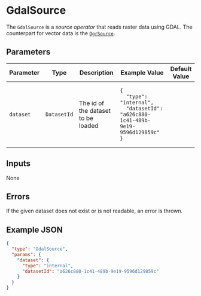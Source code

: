 # GdalSource

The `GdalSource` is a _source operator_ that reads raster data using GDAL.
The counterpart for vector data is the [`OgrSource`](./ogrsource.md).

## Parameters

| Parameter | Type        | Description                        | Example Value                                                                                                                        | Default Value |
| --------- | ----------- | ---------------------------------- | ------------------------------------------------------------------------------------------------------------------------------------ | ------------- |
| `dataset` | `DatasetId` | The id of the dataset to be loaded | <pre><code>{<br>&nbsp;&nbsp;"type": "internal",<br>&nbsp;&nbsp;"datasetId": "a626c880-1c41-489b-9e19-9596d129859c"<br>}</code></pre> |               |

## Inputs

None

## Errors

If the given dataset does not exist or is not readable, an error is thrown.

## Example JSON

```json
{
  "type": "GdalSource",
  "params": {
    "dataset": {
      "type": "internal",
      "datasetId": "a626c880-1c41-489b-9e19-9596d129859c"
    }
  }
}
```
